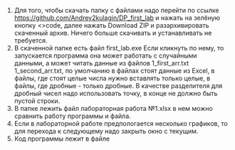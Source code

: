 1. Для того, чтобы скачать папку с файлами надо перейти по ссылке https://github.com/Andrey2kulagin/DP_first_lab и нажать на зелёную кнопку <>code, 
   далее нажать Download ZIP и разархивировать скаченный архив. Ничего больше скачивать и устанавливать не требуется.
2. В скаченной папке есть файл first_lab.exe Если кликнуть по нему, то запускается программа она может работать с случайными данными, а может 
   читать данные из файлов 1_first_arr.txt 1_second_arr.txt, по умолчанию в файлах стоят данные из Excel, в файлы, где стоят целые числа нужно 
   вставлять только целые, в файлы, где дробные - только дробные. В качестве разделителя для дробный чисел надо использовать точку, в конце не должно быть    пустой строки. 
3. В папке лежить файл лабораторная работа №1.xlsx в нем можно сравнить работу программы и файла.
4. Если в лабораторной работе предпологается несколько графиков, то для перехода к следующему надо закрыть окно с текущим.
5. Код программы лежит в файле 
